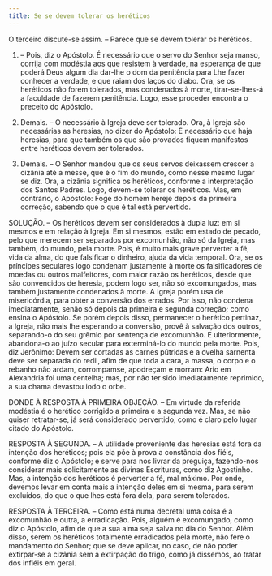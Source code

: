 ```yaml
---
title: Se se devem tolerar os heréticos
---
```


O terceiro discute-se assim. – Parece que se devem tolerar os heréticos.  

1. – Pois, diz o Apóstolo. É necessário que o servo do Senhor seja manso, corrija com modéstia aos que resistem à verdade, na esperança de que poderá Deus algum dia dar-lhe o dom da penitência para Lhe fazer conhecer a verdade, e que raiam dos laços do diabo. Ora, se os heréticos não forem tolerados, mas condenados à morte, tirar-se-lhes-á a faculdade de fazerem penitência. Logo, esse proceder encontra o preceito do Apóstolo.  

2. Demais. – O necessário à Igreja deve ser tolerado. Ora, à Igreja são necessárias as heresias, no dizer do Apóstolo: É necessário que haja heresias, para que também os que são provados fiquem manifestos entre heréticos devem ser tolerados.  

3. Demais. – O Senhor mandou que os seus servos deixassem crescer a cizânia até a messe, que é o fim do mundo, como nesse mesmo lugar se diz. Ora, a cizânia significa os heréticos, conforme a interpretação dos Santos Padres. Logo, devem-se tolerar os heréticos.  Mas, em contrário, o Apóstolo: Foge do homem hereje depois da primeira correção, sabendo que o que é tal está pervertido.  

SOLUÇÃO. – Os heréticos devem ser considerados à dupla luz: em si mesmos e em relação à Igreja.  Em si mesmos, estão em estado de pecado, pelo que merecem ser separados por excomunhão, não só da Igreja, mas também, do mundo, pela morte. Pois, é muito mais grave perverter a fé, vida da alma, do que falsificar o dinheiro, ajuda da vida temporal. Ora, se os príncipes seculares logo condenam justamente à morte os falsificadores de moedas ou outros malfeitores, com maior razão os heréticos, desde que são convencidos de heresia, podem logo ser, não só excomungados, mas também justamente condenados à morte.  A Igreja porém usa de misericórdia, para obter a conversão dos errados. Por isso, não condena imediatamente, senão só depois da primeira e segunda correção; como ensina o Apóstolo. Se porém depois disso, permanecer o herético pertinaz, a Igreja, não mais lhe esperando a conversão, provê à salvação dos outros, separando-o do seu grêmio por sentença de excomunhão. E ulteriormente, abandona-o ao juízo secular para exterminá-lo do mundo pela morte. Pois, diz Jerônimo: Devem ser cortadas as carnes pútridas e a ovelha sarnenta deve ser separada do redil, afim de que toda a cara, a massa, o corpo e o rebanho não ardam, corrompamse, apodreçam e morram: Ario em Alexandria foi uma centelha; mas, por não ter sido imediatamente reprimido, a sua chama devastou iodo o orbe.  

DONDE À RESPOSTA À PRIMEIRA OBJEÇÃO. – Em virtude da referida modéstia é o herético corrigido a primeira e a segunda vez. Mas, se não quiser retratar-se, já será considerado pervertido, como é claro pelo lugar citado do Apóstolo.  

RESPOSTA À SEGUNDA. – A utilidade proveniente das heresias está fora da intenção dos heréticos; pois ela põe à prova a constância dos fiéis, conforme diz o Apóstolo; e serve para nos livrar da preguiça, fazendo-nos considerar mais solicitamente as divinas Escrituras, como diz Agostinho. Mas, a intenção dos heréticos é perverter a fé, mal máximo. Por onde, devemos levar em conta mais a intenção deles em si mesma, para serem excluídos, do que o que lhes está fora dela, para serem tolerados.  

RESPOSTA À TERCEIRA. – Como está numa decretal uma coisa é a excomunhão e outra, a erradicação. Pois, alguém é excomungado, como diz o Apóstolo, afim de que a sua alma seja salva no dia do Senhor. Além disso, serem os heréticos totalmente erradicados pela morte, não fere o mandamento do Senhor; que se deve aplicar, no caso, de não poder extirpar-se a cizânia sem a extirpação do trigo, como já dissemos, ao tratar dos infiéis em geral.